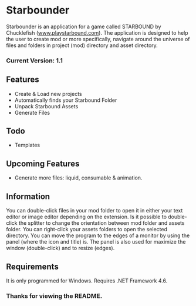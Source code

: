 # Starbounder
Starbounder is an application for a game called STARBOUND by Chucklefish (www.playstarbound.com).
The application is designed to help the user to create mod or more specifically, 
navigate around the universe of files and folders in project (mod) directory and asset directory.

### Current Version: 1.1

## Features
* Create & Load new projects
* Automatically finds your Starbound Folder
* Unpack Starbound Assets
* Generate Files

## Todo
- Templates

## Upcoming Features
- Generate more files: liquid, consumable & animation.

## Information
You can double-click files in your mod folder to open it in either your text editor or image editor depending on the extension. Is it possible to double-click the splitter to change the orientation between mod folder and assets folder. You can right-click your assets folders to open the selected directory. You can move the program to the edges of a monitor by using the panel (where the icon and title) is. The panel is also used for maximize the window (double-click) and to resize (edges).

## Requirements
It is only programmed for Windows. Requires .NET Framework 4.6.

### Thanks for viewing the README.
